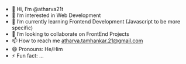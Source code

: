 - 👋 Hi, I’m @atharva21t
- 👀 I’m interested in Web Development
- 🌱 I’m currently learning Frontend Development (Javascript to be more specific)
- 💞️ I’m looking to collaborate on FrontEnd Projects
- 📫 How to reach me atharva.tamhankar.21@gmail.com
- 😄 Pronouns: He/Him
- ⚡ Fun fact: ...

<!---
atharva21t/atharva21t is a ✨ special ✨ repository because its `README.md` (this file) appears on your GitHub profile.
You can click the Preview link to take a look at your changes.
--->
